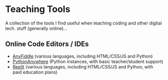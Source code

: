 # Teaching Tools

A collection of the tools I find useful when teaching coding and other digital tech. stuff (generally online)...

## Online Code Editors / IDEs

 - [AnyFiddle](https://www.anyfiddle.com/) (various languages, including HTML/CSS/JS and Python)
 - [PythonAnywhere](https://www.pythonanywhere.com/) (Python instances, with basic teacher/student support)
 - [Replit](https://replit.com) (various languages, including HTML/CSS/JS and Python, with paid education plans)


